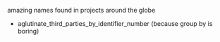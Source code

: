amazing names found in projects around the globe

- aglutinate_third_parties_by_identifier_number (because group by is boring)

